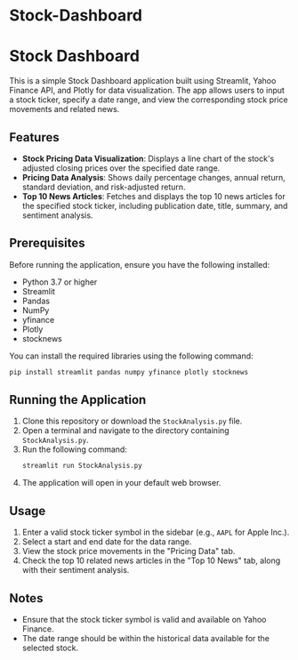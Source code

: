 # Stock-Dashboard

# Stock Dashboard

This is a simple Stock Dashboard application built using Streamlit, Yahoo Finance API, and Plotly for data visualization. The app allows users to input a stock ticker, specify a date range, and view the corresponding stock price movements and related news.

## Features
- **Stock Pricing Data Visualization**: Displays a line chart of the stock's adjusted closing prices over the specified date range.
- **Pricing Data Analysis**: Shows daily percentage changes, annual return, standard deviation, and risk-adjusted return.
- **Top 10 News Articles**: Fetches and displays the top 10 news articles for the specified stock ticker, including publication date, title, summary, and sentiment analysis.

## Prerequisites

Before running the application, ensure you have the following installed:
- Python 3.7 or higher
- Streamlit
- Pandas
- NumPy
- yfinance
- Plotly
- stocknews

You can install the required libraries using the following command:
```bash
pip install streamlit pandas numpy yfinance plotly stocknews
```

## Running the Application

1. Clone this repository or download the `StockAnalysis.py` file.
2. Open a terminal and navigate to the directory containing `StockAnalysis.py`.
3. Run the following command:
   ```bash
   streamlit run StockAnalysis.py
   ```
4. The application will open in your default web browser.

## Usage

1. Enter a valid stock ticker symbol in the sidebar (e.g., `AAPL` for Apple Inc.).
2. Select a start and end date for the data range.
3. View the stock price movements in the "Pricing Data" tab.
4. Check the top 10 related news articles in the "Top 10 News" tab, along with their sentiment analysis.

## Notes
- Ensure that the stock ticker symbol is valid and available on Yahoo Finance.
- The date range should be within the historical data available for the selected stock.

